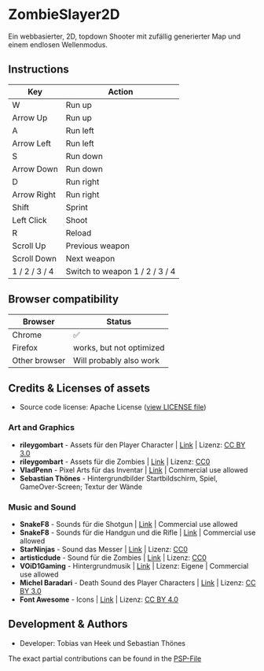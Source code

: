 # ZombieSlayer2D

Ein webbasierter, 2D, topdown Shooter mit zufällig generierter Map und einem endlosen Wellenmodus.



## Instructions

| Key | Action |
| --- | ------ |
| W | Run up |
| Arrow Up | Run up |
| A | Run left |
| Arrow Left | Run left |
| S | Run down |
| Arrow Down | Run down |
| D | Run right |
| Arrow Right | Run right |
| Shift | Sprint |
| Left Click | Shoot |
| R | Reload |
| Scroll Up | Previous weapon |
| Scroll Down | Next weapon |
| 1 / 2 / 3 / 4 | Switch to weapon 1 / 2 / 3 / 4 |

## Browser compatibility

| Browser | Status |
| ------- | ------ |
| Chrome | ✅ |
| Firefox | works, but not optimized |
| Other browser | Will probably also work |

## Credits & Licenses of assets

- Source code license: Apache License ([view LICENSE file](https://github.com/Tobamy/ZombieSlayer2D/blob/main/LICENSE))

### Art and Graphics

- **rileygombart** - Assets für den Player Character | [Link](https://opengameart.org/content/animated-top-down-survivor-player) | Lizenz: [CC BY 3.0](https://creativecommons.org/licenses/by/3.0/)
- **rileygombart** - Assets für die Zombies | [Link](https://opengameart.org/content/animated-top-down-zombie) | Lizenz: [CC0](https://creativecommons.org/publicdomain/zero/1.0/)
- **VladPenn** - Pixel Arts für das Inventar | [Link](https://vladpenn.itch.io/weapon) | Commercial use allowed
- **Sebastian Thönes** - Hintergrundbilder Startbildschirm, Spiel, GameOver-Screen; Textur der Wände

### Music and Sound

- **SnakeF8** - Sounds für die Shotgun | [Link](https://f8studios.itch.io/snakes-authentic-gun-sounds) | Commercial use allowed
- **SnakeF8** - Sounds für die Handgun und die Rifle | [Link](https://f8studios.itch.io/snakes-second-authentic-gun-sounds-pack) | Commercial use allowed
- **StarNinjas** - Sound das Messer | [Link](https://opengameart.org/content/20-sword-sound-effects-attacks-and-clashes) | Lizenz: [CC0](https://creativecommons.org/publicdomain/zero/1.0/)
- **artisticdude** - Sound für die Zombies | [Link](https://opengameart.org/content/zombies-sound-pack) | Lizenz: [CC0](https://creativecommons.org/publicdomain/zero/1.0/)
- **VOiD1Gaming** - Hintergrundmusik | [Link](https://void1gaming.itch.io/free-action-music-pack) | Lizenz: Eigene | Commercial use allowed
- **Michel Baradari** - Death Sound des Player Characters | [Link](https://opengameart.org/content/11-male-human-paindeath-sounds) | Lizenz: [CC BY 3.0](https://creativecommons.org/licenses/by/3.0/)
- **Font Awesome** - Icons | [Link](https://fontawesome.com) | Lizenz: [CC BY 4.0](https://creativecommons.org/licenses/by/4.0/)


## Development & Authors

- Developer: Tobias van Heek und Sebastian Thönes

The exact partial contributions can be found in the  [PSP-File](https://github.com/Tobamy/ZombieSlayer2D/blob/main/PSP%20V2%20mit%20Einteilung.png)




<!-- //kommende Features
//doneT Laufanimation
    //Quelle Bilder für Spritesheet: https://opengameart.org/content/animated-top-down-survivor-player
//doneT Waffe wechseln
//done Nahkampfangriff
//doneS Schießen
    //anderen Waffen Start deffinieren
    //shotgun drei Projektile pro Schuss (ggf. mit begrenzter Reichweite)
        //Schaden des einzelnen Projektils ist nur bei 50%
    //Unterschiedliche Delay zwischen den Schüssen in Abhängigkeit der Waffen
    //unterschiedliche Schussgeschwindigkeit 
        //Shotgun schnell aber nicht so weit 
        //handgun langsam
        //rifle deutlich schneller als handgun 
    //auch Reload
    //aber unendlich Munition in Reserve
//todo Berechnung Winkel verstehen (also die Mathematik dahinter)
//doneS map
    //mehrere Level
    //evtl. Level automatisch generieren (Rougelike)
    //collision Detection 
//doneT Gegner (mit Health Bar)
    //evtl. Bildquelle: https://opengameart.org/content/animated-top-down-zombie
    //hit detection mit modulo? Torben fragen
    //evtl. line of sight etablieren, damit die Gegner nur auf einen zulaufen, wenn sie einen sehen
        //wenn sie einen nicht sehen, dann random bewegen
        // wenn sie gegen eine Wand laufen, etwas andere Richtung ausprobieren, weil die sonst festhängen
//doneT Inventar
    //man sieht in einer Anzeige unten konstant alle Waffen und kann mit dem Mausrad durchscrollen
        //Quelle Waffensymbole: https://vladpenn.itch.io/weapon
    //oder mit den Zahlen durch die Waffen wechseln
//doneT Health Bar (bspw. oben links)
    //mit Logik, Spieler soll Schaden bekommen können
//todo Audio
    // Quellen Sounds:
        //Schusswaffen:
            //https://f8studios.itch.io/snakes-authentic-gun-sounds
            //https://f8studios.itch.io/snakes-second-authentic-gun-sounds-pack
        //Messer:
            //https://opengameart.org/content/20-sword-sound-effects-attacks-and-clashes (CC0)
        //Zombie:
            //https://opengameart.org/content/zombies-sound-pack (CC0)
    //Quelle Musik:
        //https://void1gaming.itch.io/free-action-music-pack
//todo Einstellungsmöglichkeiten
    //Musik switch
    //Soundeffekte switch
        //Quelle Icons: https://cdnjs.cloudflare.com/ajax/libs/font-awesome/5.15.4/css/all.min.css
            //Lizenz: CC BY 4.0
                //Font Awesome
            //Links für weitere Infos:
                //Versionen: https://fontawesome.com/versions
                //Tutorial: https://www.w3schools.com/icons/fontawesome_icons_intro.asp
    //evtl. Schwierigkeitsgrad
    //in den Cookies speichern
//todoS irgendwann Startbildschirm
//done Highscore
    //Punktesystem, bspw. ein Zombie gibt 10 Punkte
    // sollen wir ganz einfach in Cookies abspeicher können -> Name sollte nicht highsocre sein, sondern auf das Speil bezogen
    // Cookies sollen wohl nur eine Zeile Code sein in JS 
//Wellen (werden immer schwerer)
    //mit den Wellen skalierende Gegner (werden immer stärker und schneller)
    //Waffen freischalten nach 10 bzw. 20 Wellen
        //erst rifle, dann shotgun
    //nur 6 Gegner gleichzeitig
    //alle drei Wellen entweder MaxHealth oder Damage oder Geschwindigkeit der Zombies um x% erhöhen
        //aber versetzt
    //alle zwei Wellen ein Zombie mehr
//ausdauerleiste zum Sprinten
    //kleine gelbe oder orangene Leiste unter der Health Bar
//todo falls noch Zeit da ist:
    //Waffe genau auf die Maus ausrichten (abhängig von der Entfernung der Maus zum Player)
    //Größe automatisch an die Fenstergröße anpassen
    //Nachladen mit Spritesheets animieren
//todo Credits (u.a. Bilder vom Player) als eigener Button
//death Sounds evtl. Quelle: https://opengameart.org/content/11-male-human-paindeath-sounds -->